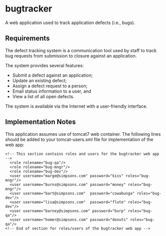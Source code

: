 bugtracker
==========

A web application used to track application defects (i.e., bugs).

Requirements
------------

The defect tracking system is a communication tool used by staff to track bug requests from
submission to closure against an application.

The system provides several features:

 * Submit a defect against an application;
 * Update an existing defect;
 * Assign a defect request to a person;
 * Email status information to a user, and
 * View a list of all open defects.

The system is available via the Internet with a user-friendly interface.

Implementation Notes
--------------------

This application assumes use of tomcat7 web container. The following lines should be added to your
tomcat-users.xml file for implementation of the web app:

    <!-- This section contains roles and users for the bugtracker web app -->
      <role rolename="bug-qa"/>
      <role rolename="bug-mngr"/>
      <role rolename="bug-dev"/>
      <user username="marge@simpsons.com" password="kiss" roles="bug-mngr"/>
      <user username="burns@simpsons.com" password="money" roles="bug-mngr"/>
      <user username="bart@simpsons.com"  password="cowabunga" roles="bug-dev"/>
      <user username="lisa@simpsons.com"  password="flute" roles="bug-dev"/>
      <user username="barney@simpsons.com" password="burp" roles="bug-qa"/>
      <user username="homer@simpsons.com" password="donuts" roles="bug-qa"/>
    <!-- End of section for roles/users of the bugtracker web app -->
